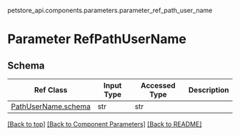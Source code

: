 petstore_api.components.parameters.parameter_ref_path_user_name
# Parameter RefPathUserName
## Schema
Ref Class | Input Type | Accessed Type | Description
--------- | ---------- | ------------- | ------------
[PathUserName.schema](../../components/parameters/parameter_path_user_name.md#schema) | str | str | 

[[Back to top]](#top) [[Back to Component Parameters]](../../../README.md#Component-Parameters) [[Back to README]](../../../README.md)
